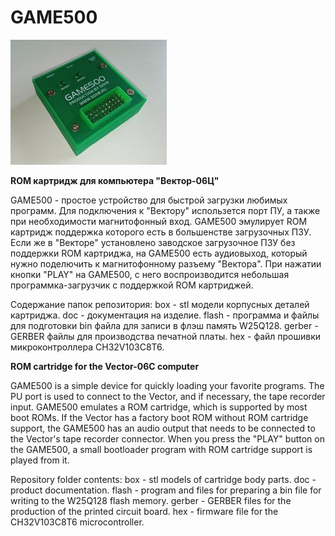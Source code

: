 # GAME500

<img src="game500.jpg" alt="GAME500">

<b>ROM картридж для компьютера "Вектор-06Ц"</b>

GAME500 - простое устройство для быстрой загрузки любимых программ. Для подключения к "Вектору" использется порт ПУ, а также при необходимости
магнитофонный вход. GAME500 эмулирует ROM картридж поддержка которого есть в большенстве загрузочных ПЗУ. Если же в "Векторе" установлено
заводское загрузочное ПЗУ без поддержки ROM картриджа, на GAME500 есть аудиовыход, который нужно поделючить к магнитофонному разъему "Вектора".
При нажатии кнопки "PLAY" на GAME500, с него воспроизводится небольшая программка-загрузчик с поддержкой ROM картриджей.

Содержание папок репозитория:
box - stl модели корпусных деталей картриджа.
doc - документация на изделие.
flash - программа и файлы для подготовки bin файла для записи в флэш память W25Q128.
gerber - GERBER файлы для производства печатной платы.
hex - файл прошивки микроконтроллера CH32V103C8T6.

<b>ROM cartridge for the Vector-06C computer</b>

GAME500 is a simple device for quickly loading your favorite programs. The PU port is used to connect to the Vector, and if necessary,
the tape recorder input. GAME500 emulates a ROM cartridge, which is supported by most boot ROMs. If the Vector has a factory boot ROM without
ROM cartridge support, the GAME500 has an audio output that needs to be connected to the Vector's tape recorder connector.
When you press the "PLAY" button on the GAME500, a small bootloader program with ROM cartridge support is played from it.

Repository folder contents:
box - stl models of cartridge body parts.
doc - product documentation.
flash - program and files for preparing a bin file for writing to the W25Q128 flash memory.
gerber - GERBER files for the production of the printed circuit board.
hex - firmware file for the CH32V103C8T6 microcontroller.


